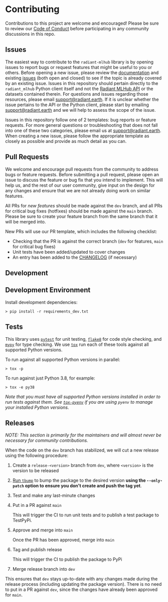 # Contributing

Contributions to this project are welcome and encouraged! Please be sure to review our 
[Code of Conduct](./CODE_OF_CONDUCT.md) before participating in any community discussions in this repo.

## Issues

The easiest way to contribute to the `radiant-mlhub` library is by opening issues to report bugs or request features 
that might be useful to you or others. Before opening a new issue, please review the 
[documentation](https://radiant-mlhub.readthedocs.io/en/latest/) and existing 
[issues](https://github.com/radiantearth/radiant-mlhub/issues) (both open and closed) to see if the topic is already 
covered by an existing issue. Issues in this repository should pertain directly to the `radiant_mlhub` Python client 
itself and not the [Radiant MLHub API](https://mlhub.earth/) or the datasets contained therein. For questions and 
issues regarding those resources, please email [support@radiant.earth](mailto:support@radiant.earth). If it is unclear 
whether the issue pertains to the API or the Python client, please start by emailing 
[support@radiant.earth](mailto:support@radiant.earth) and we will help to assess the scope of the issue.

Issues in this repository follow one of 2 templates: bug reports or feature requests. For more general questions or 
troubleshooting that does not fall into one of these two categories, please email us at 
[support@radiant.earth](mailto:support@radiant.earth). When creating a new issue, please follow the appropriate template 
as closely as possible and provide as much detail as you can. 

## Pull Requests

We welcome and encourage pull requests from the community to address bugs or feature requests. Before submitting a pull
request, please open an issue to discuss the feature or bug fix that you intend to implement. This will help us, and the 
rest of our user community, give input on the design for any changes and ensure that we are not already doing work on 
similar features.

All PRs for *new features* should be made against the `dev` branch, and all PRs for critical bug fixes (hotfixes) should 
be made against the `main` branch. Please be sure to create your feature branch from the same branch that it will be 
merged into.

New PRs will use our PR template, which includes the following checklist:

* Checking that the PR is against the correct branch (`dev` for features, `main` for critical bug fixes)
* Unit tests have been added/updated to cover changes
* An entry has been added to the [CHANGELOG](./CHANGELOG.md) (if necessary)

## Development

## Development Environment

Install development dependencies:

```shell
> pip install -r requirements_dev.txt
```

## Tests

This library uses [`pytest`](https://docs.pytest.org/en/stable/) for unit testing, 
[`flake8`](https://flake8.pycqa.org/en/latest/) for code style checking, and 
[`mypy`](https://mypy.readthedocs.io/en/stable/) for type checking. We use 
[`tox`](https://tox.readthedocs.io/en/latest/examples.html) run each of these tools against all supported Python 
versions.

To run against all supported Python versions in parallel:

```shell
> tox -p
```

To run against just Python 3.8, for example:

```shell
> tox -e py38
```

*Note that you must have all supported Python versions installed in order to run tests against them. See 
[`tox-pyenv`](https://pypi.org/project/tox-pyenv/) if you are using `pyenv` to manage your installed Python versions.*  

## Releases

*NOTE: This section is primarily for the maintainers and will almost never be necessary for community contributions.*

When the code on the `dev` branch has stabilized, we will cut a new release using the following procedure:

1) Create a `release-<version>` branch from `dev`, where `<version>` is the version to be released

2) [Run `tbump`](https://github.com/TankerHQ/tbump#usage) to bump the package to the desired 
   version **using the `--only-patch` option to ensure you don't create and push the tag yet**.

3) Test and make any last-minute changes

4) Put in a PR against `main`

   This will trigger the CI to run unit tests and to publish a test package to TestPyPi.

5) Approve and merge into `main`

   Once the PR has been approved, merge into `main`

6) Tag and publish release

   This will trigger the CI to publish the package to PyPi

7) Merge release branch into `dev`

  This ensures that `dev` stays up-to-date with any changes made during the release process (including updating 
  the package version). There is no need to put in a PR against `dev`, since the changes have already been 
  approved for `main`.